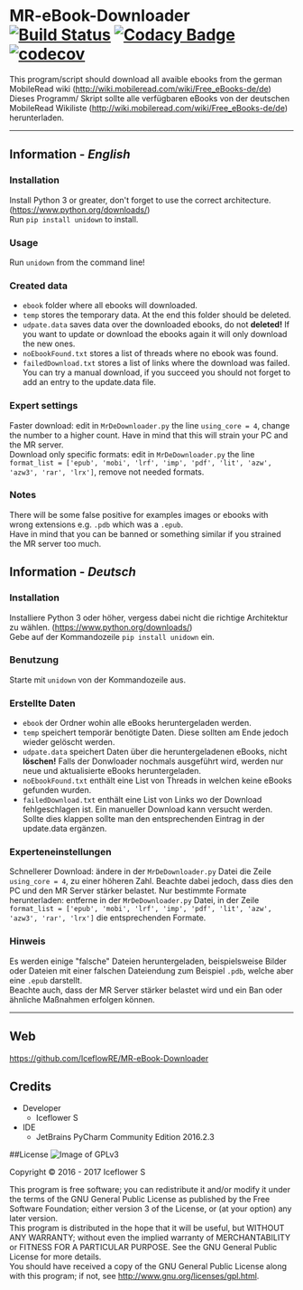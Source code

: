 # MR-eBook-Downloader [![Build Status](https://travis-ci.org/IceflowRE/MR-eBook-Downloader.svg?branch=master)](https://travis-ci.org/IceflowRE/MR-eBook-Downloader) [![Codacy Badge](https://api.codacy.com/project/badge/Grade/7783e0b9e3734ee6ab43e142b43e9663)](https://www.codacy.com/app/IceflowRE/MR-eBook-Downloader?utm_source=github.com&amp;utm_medium=referral&amp;utm_content=IceflowRE/MR-eBook-Downloader&amp;utm_campaign=Badge_Grade) [![codecov](https://codecov.io/gh/IceflowRE/MR-eBook-Downloader/branch/master/graph/badge.svg)](https://codecov.io/gh/IceflowRE/MR-eBook-Downloader)

This program/script should download all avaible ebooks from the german MobileRead wiki (http://wiki.mobileread.com/wiki/Free_eBooks-de/de)  
Dieses Programm/ Skript sollte alle verfügbaren eBooks von der deutschen MobileRead Wikiliste (http://wiki.mobileread.com/wiki/Free_eBooks-de/de) herunterladen.

---  

## Information - *English*
### Installation
Install Python 3 or greater, don't forget to use the correct architecture. (https://www.python.org/downloads/)  
Run `pip install unidown` to install.

### Usage
Run `unidown` from the command line!

### Created data
- `ebook` folder where all ebooks will downloaded.
- `temp` stores the temporary data. At the end this folder should be deleted.  
- `udpate.data` saves data over the downloaded ebooks, do not **deleted!** If you want to update or download the ebooks again it will only download the new ones.
- `noEbookFound.txt` stores a list of threads where no ebook was found.
- `failedDownload.txt` stores a list of links where the download was failed. You can try a manual download, if you succeed you should not forget to add an entry to the update.data file.

### Expert settings
Faster download: edit in `MrDeDownloader.py` the line `using_core = 4`, change the number to a higher count. Have in mind that this will strain your PC and the MR server.  
Download only specific formats: edit in `MrDeDownloader.py` the line `format_list = ['epub', 'mobi', 'lrf', 'imp', 'pdf', 'lit', 'azw', 'azw3', 'rar', 'lrx']`, remove not needed formats.

### Notes
There will be some false positive for examples images or ebooks with wrong extensions e.g. `.pdb` which was a `.epub`.  
Have in mind that you can be banned or something similar if you strained the MR server too much.  

## Information - *Deutsch*
### Installation
Installiere Python 3 oder höher, vergess dabei nicht die richtige Architektur zu wählen. (https://www.python.org/downloads/)  
Gebe auf der Kommandozeile `pip install unidown` ein.

### Benutzung
Starte mit `unidown` von der Kommandozeile aus.

### Erstellte Daten
- `ebook` der Ordner wohin alle eBooks heruntergeladen werden.
- `temp` speichert temporär benötigte Daten. Diese sollten am Ende jedoch wieder gelöscht werden.  
- `udpate.data` speichert Daten über die heruntergeladenen eBooks, nicht **löschen!** Falls der Donwloader nochmals ausgeführt wird, werden nur neue und aktualisierte eBooks heruntergeladen.
- `noEbookFound.txt` enthält eine List von Threads in welchen keine eBooks gefunden wurden.
- `failedDownload.txt` enthält eine List von Links wo der Download fehlgeschlagen ist. Ein manueller Download kann versucht werden. Sollte dies klappen sollte man den entsprechenden Eintrag in der update.data ergänzen.

### Experteneinstellungen
Schnellerer Download: ändere in der `MrDeDownloader.py` Datei die Zeile `using_core = 4`, zu einer höheren Zahl. Beachte dabei jedoch, dass dies den PC und den MR Server stärker belastet.
Nur bestimmte Formate herunterladen: entferne in der `MrDeDownloader.py` Datei, in der Zeile `format_list = ['epub', 'mobi', 'lrf', 'imp', 'pdf', 'lit', 'azw', 'azw3', 'rar', 'lrx']` die entsprechenden Formate.

### Hinweis
Es werden einige "falsche" Dateien heruntergeladen, beispielsweise Bilder oder Dateien mit einer falschen Dateiendung zum Beispiel `.pdb`, welche aber eine `.epub` darstellt.  
Beachte auch, dass der MR Server stärker belastet wird und ein Ban oder ähnliche Maßnahmen erfolgen können.

---  

## Web
https://github.com/IceflowRE/MR-eBook-Downloader

## Credits
- Developer
  - Iceflower S
- IDE
  - JetBrains PyCharm Community Edition 2016.2.3

##License
![Image of GPLv3](http://www.gnu.org/graphics/gplv3-127x51.png)

Copyright  ©  2016 - 2017  Iceflower S

This program is free software; you can redistribute it and/or modify it under the terms of the GNU General Public License as published by the Free Software Foundation; either version 3 of the License, or (at your option) any later version.  
This program is distributed in the hope that it will be useful, but WITHOUT ANY WARRANTY; without even the implied warranty of MERCHANTABILITY or FITNESS FOR A PARTICULAR PURPOSE. See the GNU General Public License for more details.  
You should have received a copy of the GNU General Public License along with this program; if not, see <http://www.gnu.org/licenses/gpl.html>.
